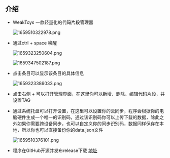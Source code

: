 ## 介绍
-  WeakToys 一款轻量化的代码片段管理器

    ![1659510322978.png](http://cdn.thankful.top/1659510322978.png)


- 通过ctrl + space 唤醒

    ![1659323250604.png](http://cdn.thankful.top/1659323250604.png)
    
    ![1659347502187.png](http://cdn.thankful.top/1659347502187.png)


- 点击条目可以显示该条目的具体信息

    ![1659323386033.png](http://cdn.thankful.top/1659323386033.png)


- 点击右侧 + 可以打开管理界面，在这里你可以新增、删除、编辑代码片段，并设置TAG

- 通过系统托盘可以打开设置，在这里可以设置你的云同步，程序会根据你的电脑硬件生成一个唯一的识别码，通过该识别码你可以上传下载的数据，除此之外如果你需要跨设备同步，也可以自定义你的同步识别码，数据同样保存在本地，所以你也可以直接备份你的data.json文件

    ![1659510376101.png](http://cdn.thankful.top/1659510376101.png)


- 程序在GitHub开源并发布release下载 [地址](https://github.com/3egirlsdream/WeakToys)
